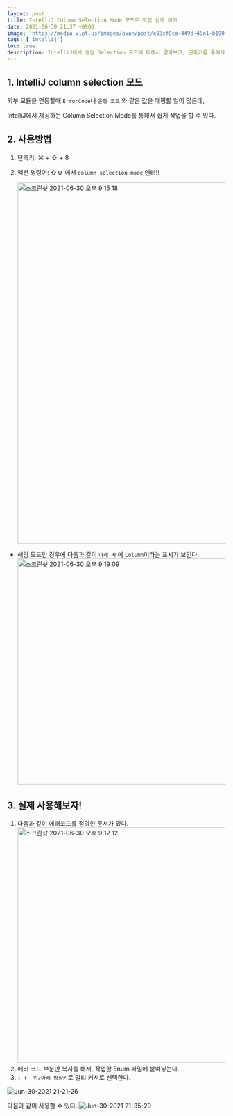 ```yaml
---
layout: post
title: IntelliJ Column Selection Mode 모드로 작업 쉽게 하기
date: 2021-06-30 21:37 +0900
image: 'https://media.vlpt.us/images/ovan/post/e93cf8ca-449d-45a1-b190-5084887d4c43/intellij_series_logo.jpg'
tags: ['intellij']
toc: true
description: IntelliJ에서 컬럼 Selection 모드에 대해서 알아보고, 단축키를 통해서 작업을 쉽게 하는 방법을 알아보자.
---
```

## 1. IntelliJ column selection 모드 

외부 모듈을 연동할때 `ErrorCode`나 `은행 코드` 와 같은 값을 매핑할 일이 많은데, 

IntelliJ에서 제공하는 Column Selection Mode를 통해서 쉽게 작업을 할 수 있다. 



## 2. 사용방법

1. 단축키: ⌘ + ⇧ + 8  

2. 액션 명령어: ⇧⇧ 에서 `column selection mode`  엔터!!

   <img width="830" alt="스크린샷 2021-06-30 오후 9 15 18" src="https://user-images.githubusercontent.com/28615416/123959670-64ff6a80-d9e9-11eb-9b40-1a1a3de37277.png">

- 해당 모드인 경우에 다음과 같이 `아래 바` 에 `Column`이라는 표시가 보인다.
  <img width="519" alt="스크린샷 2021-06-30 오후 9 19 09" src="https://user-images.githubusercontent.com/28615416/123959676-65980100-d9e9-11eb-8737-2a9b0e7f85f0.png">



## 3. 실제 사용해보자!

1. 다음과 같이 에러코드를 정의한 문서가 있다. 
   <img width="541" alt="스크린샷 2021-06-30 오후 9 12 12" src="https://user-images.githubusercontent.com/28615416/123959511-384b5300-d9e9-11eb-8511-c1bd375aa420.png">
2. 에러 코드 부분만 복사를 해서, 작업할 Enum 파일에 붙여넣는다. 
3.  `⇧ +  위/아래 방향키`로 멀티 커서로 선택한다.

![Jun-30-2021 21-21-26](https://user-images.githubusercontent.com/28615416/123959833-924c1880-d9e9-11eb-8473-f5237a33ff13.gif)

다음과 같이 사용할 수 있다.
![Jun-30-2021 21-35-29](https://user-images.githubusercontent.com/28615416/123961293-27034600-d9eb-11eb-98a5-0d20fd8fbc21.gif)

